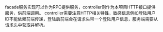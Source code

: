 facade服务实现可以作为RPC提供服务，controller则作为本项目HTTP接口提供服务，供前端调用。
controller需要注意HTTP相关特性，敏感信息例如登陆用户ID不能依赖前端传递，登陆后前端会在请求头带一个登陆用户信息，服务端需要从请求头中获取并解析。
